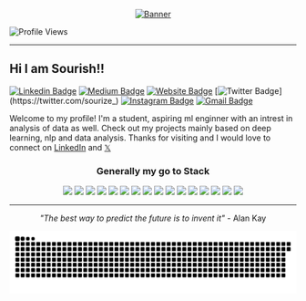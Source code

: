<p align="center">
  <a href="https://sourish.xyz">
    <img src="https://github.com/user-attachments/assets/ed6af4b7-a1cf-48b2-ba5c-79356122ac40" alt="Banner"/>
  </a>
</p>


  
  ![Profile Views](https://komarev.com/ghpvc/?username=sourize&color=blueviolet&style=flat-square&label=Profile+Views)

  ---
  
  ## Hi I am Sourish!!
  
  
[![Linkedin Badge](https://img.shields.io/badge/-sourishchatterjeeml-blue?style=flat&logo=Linkedin&logoColor=white&link=https://www.linkedin.com/in/jlim/)](https://www.linkedin.com/in/sourishchatterjeeml/)
[![Medium Badge](https://img.shields.io/badge/-@sourize-000000?style=flat&labelColor=000000&logo=Medium&link=https://medium.com/@jessicalim)](https://medium.com/@sourize)
[![Website Badge](https://img.shields.io/badge/-sourish.xyz-47CCCC?style=flat&logo=Google-Chrome&logoColor=white&link=https://jessicalim.me)](https://sourish.xyz)
[![Twitter Badge](https://img.shields.io/badge/-@sourize_-1ca0f1?style=flat&labelColor=1ca0f1&logo=twitter&logoColor=white&link=https://twitter.com/sourize_)](https://twitter.com/sourize_)
[![Instagram Badge](https://img.shields.io/badge/-@sourize._-purple?style=flat&logo=instagram&logoColor=white&link=https://instagram.com/_jessicaalim/)](https://instagram.com/sourize._)
[![Gmail Badge](https://img.shields.io/badge/-Sourish-c14438?style=flat&logo=Gmail&logoColor=white&link=mailto:contact.sourishchatterjee@gmail.com)](mailto:contact.sourishchatterjee@gmail.com)
  

Welcome to my profile! I'm a student, aspiring ml enginner with an intrest in analysis of data as well. Check out my projects mainly based on deep learning, nlp and data analysis. 
Thanks for visiting and I would love to connect on [LinkedIn](https://linkedin.com/in/sourishchatterjeeml) and [𝕏](https://x.com/sourize_)


<div align="center">

<h3>Generally my go to Stack</h3>

  <!-- Languages -->
  <img src="https://img.shields.io/badge/Python-FFD43B?style=flat-square&logo=python&logoColor=blue" />
  <img src="https://img.shields.io/badge/Java-ED8B00?style=flat-square&logo=openjdk&logoColor=white" />
  <img src="https://img.shields.io/badge/C-00599C?style=flat-square&logo=c&logoColor=white" />
  <img src="https://img.shields.io/badge/MySQL-005C84?style=flat-square&logo=mysql&logoColor=white" />


  <!-- ML Libraries -->
  <img src="https://img.shields.io/badge/TensorFlow-FF6F00?style=flat-square&logo=tensorflow&logoColor=white" />
  <img src="https://img.shields.io/badge/PyTorch-EE4C2C?style=flat-square&logo=pytorch&logoColor=white" />
  <img src="https://img.shields.io/badge/Keras-FF0000?style=flat-square&logo=keras&logoColor=white" />
  <img src="https://img.shields.io/badge/scikit--learn-F7931E?style=flat-square&logo=scikit-learn&logoColor=white" />


  <!-- Data Tools -->
  <img src="https://img.shields.io/badge/Pandas-2C2D72?style=flat-square&logo=pandas&logoColor=white" />
  <img src="https://img.shields.io/badge/Numpy-777BB4?style=flat-square&logo=numpy&logoColor=white" />
  <img src="https://img.shields.io/badge/Matplotlib-11557c?style=flat-square&logo=matplotlib&logoColor=white" />


  <!-- Backend & Cloud -->
  <img src="https://img.shields.io/badge/FastAPI-005571?style=flat-square&logo=fastapi" />
  <img src="https://img.shields.io/badge/Express%20js-000000?style=flat-square&logo=express&logoColor=white" />
  <img src="https://img.shields.io/badge/Google_Cloud-4285F4?style=flat-square&logo=google-cloud&logoColor=white" />


  <!-- DevOps & Deployment -->
  <img src="https://img.shields.io/badge/Docker-2CA5E0?style=flat-square&logo=docker&logoColor=white" />
  <img src="https://img.shields.io/badge/GIT-E44C30?style=flat-square&logo=git&logoColor=white" />
</div>


---
<div align="center"

> *"The best way to predict the future is to invent it"* - Alan Kay

</div>

<picture>
   <source media="(prefers-color-scheme: dark)" srcset="https://raw.githubusercontent.com/sourize/sourize/output/github-snake-dark.svg" />
   <source media="(prefers-color-scheme: light)" srcset="https://raw.githubusercontent.com/sourize/sourize/output/github-snake.svg" />
   <img alt="github-snake" src="https://raw.githubusercontent.com/sourize/sourize/output/github-snake.svg" />
</picture>
